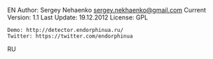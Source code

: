 EN
	Author: Sergey Nehaenko <sergey.nekhaenko@gmail.com>
	Current Version: 1.1
	Last Update: 19.12.2012
	License: GPL

	Demo: http://detector.endorphinua.ru/
	Twitter: https://twitter.com/endorphinua
RU
